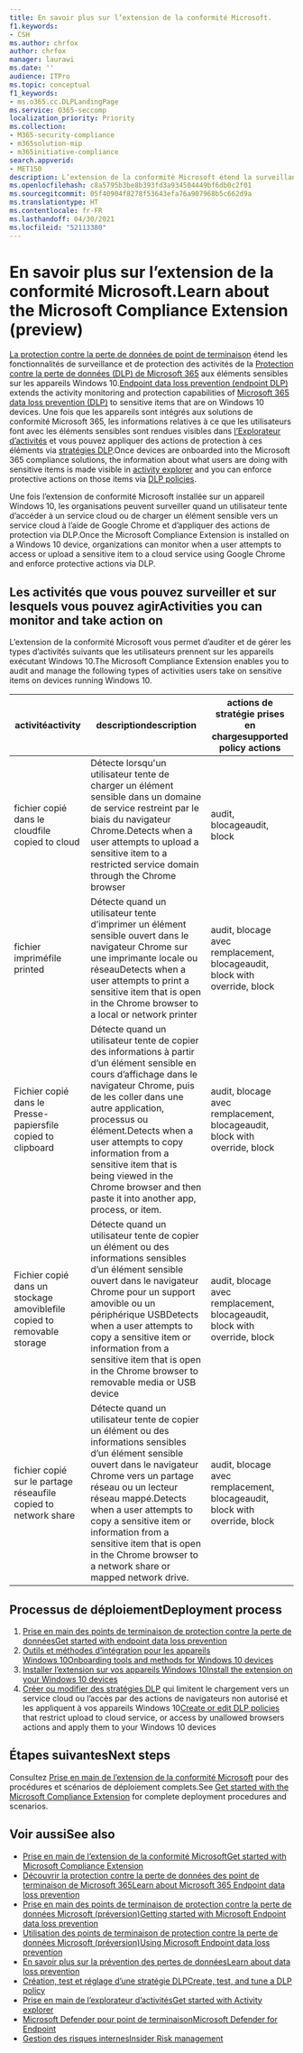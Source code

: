 ```yaml
---
title: En savoir plus sur l’extension de la conformité Microsoft.
f1.keywords:
- CSH
ms.author: chrfox
author: chrfox
manager: laurawi
ms.date: ''
audience: ITPro
ms.topic: conceptual
f1_keywords:
- ms.o365.cc.DLPLandingPage
ms.service: O365-seccomp
localization_priority: Priority
ms.collection:
- M365-security-compliance
- m365solution-mip
- m365initiative-compliance
search.appverid:
- MET150
description: L’extension de la conformité Microsoft étend la surveillance et le contrôle des activités des fichiers et des actions de protection au navigateur Google Chrome
ms.openlocfilehash: c8a5795b3be8b393fd3a934504449bf6db0c2f01
ms.sourcegitcommit: 05f40904f8278f53643efa76a907968b5c662d9a
ms.translationtype: HT
ms.contentlocale: fr-FR
ms.lasthandoff: 04/30/2021
ms.locfileid: "52113380"
---
```

# <a name="learn-about-the-microsoft-compliance-extension-preview"></a><span data-ttu-id="5f506-103">En savoir plus sur l’extension de la conformité Microsoft.</span><span class="sxs-lookup"><span data-stu-id="5f506-103">Learn about the Microsoft Compliance Extension (preview)</span></span>

<span data-ttu-id="5f506-104">[La protection contre la perte de données de point de terminaison](endpoint-dlp-learn-about.md) étend les fonctionnalités de surveillance et de protection des activités de la [Protection contre la perte de données (DLP) de Microsoft 365](dlp-learn-about-dlp.md) aux éléments sensibles sur les appareils Windows 10.</span><span class="sxs-lookup"><span data-stu-id="5f506-104">[Endpoint data loss prevention (endpoint DLP)](endpoint-dlp-learn-about.md) extends the activity monitoring and protection capabilities of [Microsoft 365 data loss prevention (DLP)](dlp-learn-about-dlp.md) to sensitive items that are on Windows 10 devices.</span></span> <span data-ttu-id="5f506-105">Une fois que les appareils sont intégrés aux solutions de conformité Microsoft 365, les informations relatives à ce que les utilisateurs font avec les éléments sensibles sont rendues visibles dans [l’Explorateur d’activités](data-classification-activity-explorer.md) et vous pouvez appliquer des actions de protection à ces éléments via [stratégies DLP](create-test-tune-dlp-policy.md).</span><span class="sxs-lookup"><span data-stu-id="5f506-105">Once devices are onboarded into the Microsoft 365 compliance solutions, the information about what users are doing with sensitive items is made visible in [activity explorer](data-classification-activity-explorer.md) and you can enforce protective actions on those items via [DLP policies](create-test-tune-dlp-policy.md).</span></span>

<span data-ttu-id="5f506-106">Une fois l’extension de conformité Microsoft installée sur un appareil Windows 10, les organisations peuvent surveiller quand un utilisateur tente d’accéder à un service cloud ou de charger un élément sensible vers un service cloud à l’aide de Google Chrome et d’appliquer des actions de protection via DLP.</span><span class="sxs-lookup"><span data-stu-id="5f506-106">Once the Microsoft Compliance Extension is installed on a Windows 10 device, organizations can monitor when a user attempts to access or upload a sensitive item to a cloud service using Google Chrome and enforce protective actions via DLP.</span></span>  

## <a name="activities-you-can-monitor-and-take-action-on"></a><span data-ttu-id="5f506-107">Les activités que vous pouvez surveiller et sur lesquels vous pouvez agir</span><span class="sxs-lookup"><span data-stu-id="5f506-107">Activities you can monitor and take action on</span></span>

<span data-ttu-id="5f506-108">L’extension de la conformité Microsoft vous permet d’auditer et de gérer les types d’activités suivants que les utilisateurs prennent sur les appareils exécutant Windows 10.</span><span class="sxs-lookup"><span data-stu-id="5f506-108">The Microsoft Compliance Extension enables you to audit and manage the following types of activities users take on sensitive items on devices running Windows 10.</span></span>

<span data-ttu-id="5f506-109">activité</span><span class="sxs-lookup"><span data-stu-id="5f506-109">activity</span></span> |<span data-ttu-id="5f506-110">description</span><span class="sxs-lookup"><span data-stu-id="5f506-110">description</span></span>  | <span data-ttu-id="5f506-111">actions de stratégie prises en charge</span><span class="sxs-lookup"><span data-stu-id="5f506-111">supported policy actions</span></span>|
|---------|---------|---------|
|<span data-ttu-id="5f506-112">fichier copié dans le cloud</span><span class="sxs-lookup"><span data-stu-id="5f506-112">file copied to cloud</span></span>  | <span data-ttu-id="5f506-113">Détecte lorsqu'un utilisateur tente de charger un élément sensible dans un domaine de service restreint par le biais du navigateur Chrome.</span><span class="sxs-lookup"><span data-stu-id="5f506-113">Detects when a user attempts to upload a sensitive item to a restricted service domain through the Chrome browser</span></span> |<span data-ttu-id="5f506-114">audit, blocage</span><span class="sxs-lookup"><span data-stu-id="5f506-114">audit, block</span></span>|
|<span data-ttu-id="5f506-115">fichier imprimé</span><span class="sxs-lookup"><span data-stu-id="5f506-115">file printed</span></span>  |<span data-ttu-id="5f506-116">Détecte quand un utilisateur tente d’imprimer un élément sensible ouvert dans le navigateur Chrome sur une imprimante locale ou réseau</span><span class="sxs-lookup"><span data-stu-id="5f506-116">Detects when a user attempts to print a sensitive item that is open in the Chrome browser to a local or network printer</span></span> |<span data-ttu-id="5f506-117">audit, blocage avec remplacement, blocage</span><span class="sxs-lookup"><span data-stu-id="5f506-117">audit, block with override, block</span></span>|
|<span data-ttu-id="5f506-118">Fichier copié dans le Presse-papiers</span><span class="sxs-lookup"><span data-stu-id="5f506-118">file copied to clipboard</span></span> |<span data-ttu-id="5f506-119">Détecte quand un utilisateur tente de copier des informations à partir d’un élément sensible en cours d’affichage dans le navigateur Chrome, puis de les coller dans une autre application, processus ou élément.</span><span class="sxs-lookup"><span data-stu-id="5f506-119">Detects when a user attempts to copy information from a sensitive item that is being viewed in the Chrome browser and then paste it into another app, process, or item.</span></span> |<span data-ttu-id="5f506-120">audit, blocage avec remplacement, blocage</span><span class="sxs-lookup"><span data-stu-id="5f506-120">audit, block with override, block</span></span>|
|<span data-ttu-id="5f506-121">Fichier copié dans un stockage amovible</span><span class="sxs-lookup"><span data-stu-id="5f506-121">file copied to removable storage</span></span>    | <span data-ttu-id="5f506-122">Détecte quand un utilisateur tente de copier un élément ou des informations sensibles d’un élément sensible ouvert dans le navigateur Chrome pour un support amovible ou un périphérique USB</span><span class="sxs-lookup"><span data-stu-id="5f506-122">Detects when a user attempts to copy a sensitive item or information from a sensitive item that is open in the Chrome browser to removable media or USB device</span></span> |<span data-ttu-id="5f506-123">audit, blocage avec remplacement, blocage</span><span class="sxs-lookup"><span data-stu-id="5f506-123">audit, block with override, block</span></span>|
|<span data-ttu-id="5f506-124">fichier copié sur le partage réseau</span><span class="sxs-lookup"><span data-stu-id="5f506-124">file copied to network share</span></span>  |<span data-ttu-id="5f506-125">Détecte quand un utilisateur tente de copier un élément ou des informations sensibles d’un élément sensible ouvert dans le navigateur Chrome vers un partage réseau ou un lecteur réseau mappé.</span><span class="sxs-lookup"><span data-stu-id="5f506-125">Detects when a user attempts to copy a sensitive item or information from a sensitive item that is open in the Chrome browser  to a network share or mapped network drive.</span></span>|<span data-ttu-id="5f506-126">audit, blocage avec remplacement, blocage</span><span class="sxs-lookup"><span data-stu-id="5f506-126">audit, block with override, block</span></span> |

## <a name="deployment-process"></a><span data-ttu-id="5f506-127">Processus de déploiement</span><span class="sxs-lookup"><span data-stu-id="5f506-127">Deployment process</span></span>
1. [<span data-ttu-id="5f506-128">Prise en main des points de terminaison de protection contre la perte de données</span><span class="sxs-lookup"><span data-stu-id="5f506-128">Get started with endpoint data loss prevention</span></span>](endpoint-dlp-getting-started.md)
2. [<span data-ttu-id="5f506-129">Outils et méthodes d’intégration pour les appareils Windows 10</span><span class="sxs-lookup"><span data-stu-id="5f506-129">Onboarding tools and methods for Windows 10 devices</span></span>](dlp-configure-endpoints.md)
3. [<span data-ttu-id="5f506-130">Installer l’extension sur vos appareils Windows 10</span><span class="sxs-lookup"><span data-stu-id="5f506-130">Install the extension on your Windows 10 devices</span></span>](dlp-chrome-get-started.md)
4. <span data-ttu-id="5f506-131">[Créer ou modifier des stratégies DLP](create-test-tune-dlp-policy.md) qui limitent le chargement vers un service cloud ou l’accès par des actions de navigateurs non autorisé et les appliquent à vos appareils Windows 10</span><span class="sxs-lookup"><span data-stu-id="5f506-131">[Create or edit DLP policies](create-test-tune-dlp-policy.md) that restrict upload to cloud service, or access by unallowed browsers actions and apply them to your Windows 10 devices</span></span>

## <a name="next-steps"></a><span data-ttu-id="5f506-132">Étapes suivantes</span><span class="sxs-lookup"><span data-stu-id="5f506-132">Next steps</span></span>

<span data-ttu-id="5f506-133">Consultez [Prise en main de l’extension de la conformité Microsoft](dlp-chrome-get-started.md) pour des procédures et scénarios de déploiement complets.</span><span class="sxs-lookup"><span data-stu-id="5f506-133">See [Get started with the Microsoft Compliance Extension](dlp-chrome-get-started.md) for complete deployment procedures and scenarios.</span></span>

## <a name="see-also"></a><span data-ttu-id="5f506-134">Voir aussi</span><span class="sxs-lookup"><span data-stu-id="5f506-134">See also</span></span>

- [<span data-ttu-id="5f506-135">Prise en main de l’extension de la conformité Microsoft</span><span class="sxs-lookup"><span data-stu-id="5f506-135">Get started with Microsoft Compliance Extension</span></span>](dlp-chrome-get-started.md)
- [<span data-ttu-id="5f506-136">Découvrir la protection contre la perte de données des point de terminaison de Microsoft 365</span><span class="sxs-lookup"><span data-stu-id="5f506-136">Learn about Microsoft 365 Endpoint data loss prevention</span></span>](endpoint-dlp-learn-about.md)
- [<span data-ttu-id="5f506-137">Prise en main des points de terminaison de protection contre la perte de données Microsoft (préversion)</span><span class="sxs-lookup"><span data-stu-id="5f506-137">Getting started with Microsoft Endpoint data loss prevention</span></span>](endpoint-dlp-getting-started.md)
- [<span data-ttu-id="5f506-138">Utilisation des points de terminaison de protection contre la perte de données Microsoft (préversion)</span><span class="sxs-lookup"><span data-stu-id="5f506-138">Using Microsoft Endpoint data loss prevention</span></span>](endpoint-dlp-using.md)
- [<span data-ttu-id="5f506-139">En savoir plus sur la prévention des pertes de données</span><span class="sxs-lookup"><span data-stu-id="5f506-139">Learn about data loss prevention</span></span>](dlp-learn-about-dlp.md)
- [<span data-ttu-id="5f506-140">Création, test et réglage d’une stratégie DLP</span><span class="sxs-lookup"><span data-stu-id="5f506-140">Create, test, and tune a DLP policy</span></span>](create-test-tune-dlp-policy.md)
- [<span data-ttu-id="5f506-141">Prise en main de l’explorateur d’activités</span><span class="sxs-lookup"><span data-stu-id="5f506-141">Get started with Activity explorer</span></span>](data-classification-activity-explorer.md)
- [<span data-ttu-id="5f506-142">Microsoft Defender pour point de terminaison</span><span class="sxs-lookup"><span data-stu-id="5f506-142">Microsoft Defender for Endpoint</span></span>](https://docs.microsoft.com/windows/security/threat-protection/)
- [<span data-ttu-id="5f506-143">Gestion des risques internes</span><span class="sxs-lookup"><span data-stu-id="5f506-143">Insider Risk management</span></span>](insider-risk-management.md)
